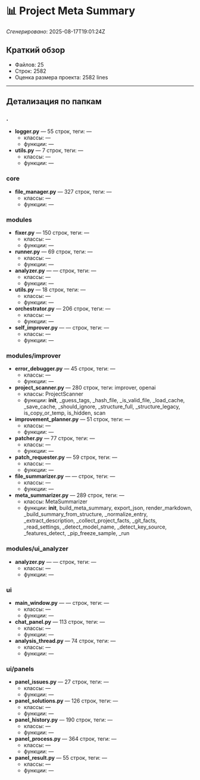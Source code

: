 # 📊 Project Meta Summary

_Сгенерировано_: 2025-08-17T19:01:24Z

## Краткий обзор
- Файлов: 25
- Строк: 2582
- Оценка размера проекта: 2582 lines

---
## Детализация по папкам

### .
- **logger.py** — 55 строк, теги: —
  - классы: —
  - функции: —
- **utils.py** — 7 строк, теги: —
  - классы: —
  - функции: —

### core
- **file_manager.py** — 327 строк, теги: —
  - классы: —
  - функции: —

### modules
- **fixer.py** — 150 строк, теги: —
  - классы: —
  - функции: —
- **runner.py** — 69 строк, теги: —
  - классы: —
  - функции: —
- **analyzer.py** — — строк, теги: —
  - классы: —
  - функции: —
- **utils.py** — 18 строк, теги: —
  - классы: —
  - функции: —
- **orchestrator.py** — 206 строк, теги: —
  - классы: —
  - функции: —
- **self_improver.py** — — строк, теги: —
  - классы: —
  - функции: —

### modules/improver
- **error_debugger.py** — 45 строк, теги: —
  - классы: —
  - функции: —
- **project_scanner.py** — 280 строк, теги: improver, openai
  - классы: ProjectScanner
  - функции: __init__, _guess_tags, _hash_file, _is_valid_file, _load_cache, _save_cache, _should_ignore, _structure_full, _structure_legacy, is_copy_or_temp, is_hidden, scan
- **improvement_planner.py** — 51 строк, теги: —
  - классы: —
  - функции: —
- **patcher.py** — 77 строк, теги: —
  - классы: —
  - функции: —
- **patch_requester.py** — 59 строк, теги: —
  - классы: —
  - функции: —
- **file_summarizer.py** — — строк, теги: —
  - классы: —
  - функции: —
- **meta_summarizer.py** — 289 строк, теги: —
  - классы: MetaSummarizer
  - функции: __init__, build_meta_summary, export_json, render_markdown, _build_summary_from_structure, _normalize_entry, _extract_description, _collect_project_facts, _git_facts, _read_settings, _detect_model_name, _detect_key_source, _features_detect, _pip_freeze_sample, _run

### modules/ui_analyzer
- **analyzer.py** — — строк, теги: —
  - классы: —
  - функции: —

### ui
- **main_window.py** — — строк, теги: —
  - классы: —
  - функции: —
- **chat_panel.py** — 113 строк, теги: —
  - классы: —
  - функции: —
- **analysis_thread.py** — 74 строк, теги: —
  - классы: —
  - функции: —

### ui/panels
- **panel_issues.py** — 27 строк, теги: —
  - классы: —
  - функции: —
- **panel_solutions.py** — 126 строк, теги: —
  - классы: —
  - функции: —
- **panel_history.py** — 190 строк, теги: —
  - классы: —
  - функции: —
- **panel_process.py** — 364 строк, теги: —
  - классы: —
  - функции: —
- **panel_result.py** — 55 строк, теги: —
  - классы: —
  - функции: —
